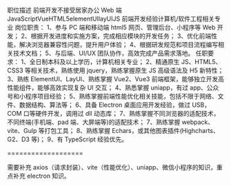 职位描述
前端开发不接受居家办公 Web 端 JavaScriptVueHTML5elementUIlayUIJS 前端开发经验计算机/软件工程相关专业
岗位职责：
1、参与 PC 端和移动端 html5 网页、管理后台、小程序等 Web 开发；
2、根据开发进度和实施方案，完成相应模块的开发任务；
3、优化前端性能，解决浏览器兼容性问题，提升用户体验；
4、根据研发规范和项目流程编写相关技术文档；
5、与后端、UI/UX 团队协作，高效完成产品需求落地。
任职要求：
1、全日制本科及以上学历，计算机相关专业；
2、精通原生 JS、HTML5、CSS3 等相关技术，熟练使用 jquery，熟练掌握原生 JS 高级语法及 H5 新特性；
3、熟练 ElementUI、LayUI、熟练掌握 Vue2、Vue3 前端框架，能够独立开发高性能组件，能够高效实现复杂 UI 交互；
4、熟悉掌握 uniapp，有过 app、公众号和小程序项目经验；
5、熟练掌握前端性能优化相关技能，包括不限于网络、文件、数据结构、算法等；
6、具备 Electron 桌面应用开发经验，做过 USB，COM 口等硬件开发，调用过 dll 动态库；
7、熟练掌握不同浏览器的适配技术，不同终端(手机端、pad 端、大屏端等)的适配技术；
7、熟练掌握 webpack、vite、Gulp 等打包工具；
8、熟练掌握 Echars，或其他图表插件(Highcharts、G2、D3 等)；
9、有 TypeScript 经验优先。

===================

需要补充 axios（请求封装）、vite（性能优化）、uniapp、微信小程序的知识，重点补充 electron 知识。
